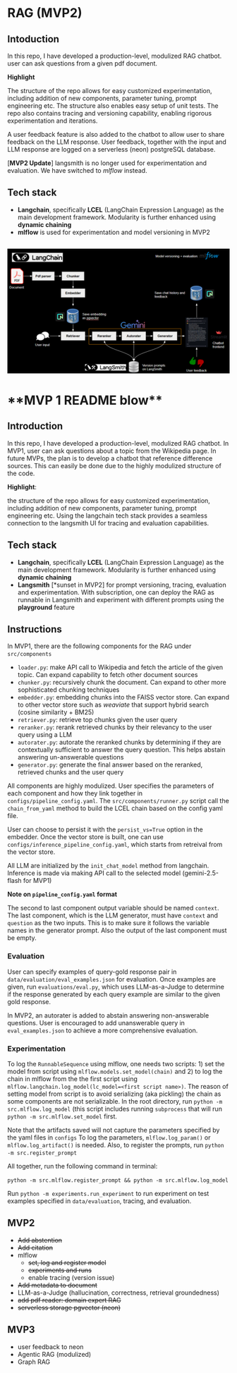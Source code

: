 # RAG (MVP2)

## Intoduction
In this repo, I have developed a production-level, modulized RAG chatbot. user can ask questions from a given
pdf document.  

**Highlight**

The structure of the repo allows for easy customized experimentation, including addition of new components,
parameter tuning, prompt engineering etc. The structure also enables easy setup of unit tests. The repo also
contains tracing and versioning capability, enabling rigorous experimentation and iterations.

A user feedback feature is also added to the chatbot to allow user to share feedback on the LLM response. User
feedback, together with the input and LLM response are logged on a serverless (neon) postgreSQL database.

[**MVP2 Update**] langsmith is no longer used for experimentation and evaluation. We have switched to
*mlflow* instead.

## Tech stack
- **Langchain**, specifically **LCEL** (LangChain Expression Language) as the main development framework.
  Modularity is further enhanced using **dynamic chaining**
- **mlflow** is used for experimentation and model versioning in MVP2  

![Alt text](./static/RAG_pipeline.png)
---

# \*\*MVP 1 README blow\*\*

## Introduction

In this repo, I have developed a production-level, modulized RAG chatbot. In MVP1, user can ask questions about a 
topic from the Wikipedia page. In future MVPs, the plan is to develop a chatbot that reference difference sources. 
This can easily be done due to the highly modulized structure of the code.

**Highlight**: 

the structure of the repo allows for easy customized experimentation, including addition of new components,
  parameter tuning, prompt engineering etc. Using the langchain tech stack provides a seamless connection 
to the langsmith UI for tracing and evaluation capabilities.

## Tech stack
- **Langchain**, specifically **LCEL** (LangChain Expression Language) as the main development framework.
  Modularity is further enhanced using **dynamic chaining**
- **Langsmith** [*sunset in MVP2] for prompt versioning, tracing, evaluation and experimentation. With subscription, 
  one can deploy the RAG as runnable in Langsmith and experiment with different prompts using the 
  **playground** feature

## Instructions
In MVP1, there are the following components for the RAG under `src/components`
- `loader.py`: make API call to Wikipedia and fetch the article of the given topic. Can expand capability to fetch 
  other document sources
- `chunker.py`: recursively chunk the document. Can expand to other more sophisticated chunking techniques
- `embedder.py`: embedding chunks into the FAISS vector store. Can expand to other vector store such as *weaviate*
  that support hybrid search (cosine similarity + BM25)
- `retriever.py`: retrieve top chunks given the user query
- `reranker.py`: rerank retrieved chunks by their relevancy to the user query using a LLM
- `autorater.py`: autorate the reranked chunks by determining if they are contextually sufficient to answer
   the query question. This helps abstain answering un-answerable questions
- `generator.py`: generate the final answer based on the reranked, retrieved chunks and the user query
 
All components are highly modulized. User specifies the parameters of each component and how they link together
in `configs/pipeline_config.yaml`. The `src/components/runner.py` script call the `chain_from_yaml` method to
build the LCEL chain based on the config yaml file.

User can choose to persist it with the `persist_vs=True` option in the embedder. Once the vector store is built,
one can use `configs/inference_pipeline_config.yaml`, which starts from retreival from the vector store.

All LLM are initialized by the `init_chat_model` method from langchain. Inference is made via making API call
to the selected model (gemini-2.5-flash for MVP1)

**Note on `pipeline_config.yaml` format**

The second to last component output variable should be named `context`. The last component,
which is the LLM generator, must have `context` and `question` as the two inputs. This is to
make sure it follows the variable names in the generator prompt. Also the output of the last
component must be empty.

### Evaluation
User can specify examples of query-gold response pair in `data/evaluation/eval_examples.json` for evaluation. 
Once examples are given, run `evaluations/eval.py`, which uses LLM-as-a-Judge to determine if the response 
generated by each query example are similar to the given gold response.

In MVP2, an autorater is added to abstain answering non-answerable questions. User is encouraged to
add unanswerable query in `eval_examples.json` to achieve a more comprehensive evaluation.

### Experimentation
To log the `RunnableSequence` using mlflow, one needs two scripts: 1) set the model from script using
`mlflow.models.set_model(chain)` and 2) to log the chain in mlflow from the the first script using
`mlflow.langchain.log_model(lc_model=<first script name>)`. The reason of setting model from script is
to avoid serializing (aka pickling) the chain as some components are not serializable. In the root directory,
run `python -m src.mlflow.log_model` (this script includes running `subprocess` that will run 
`python -m src.mlflow.set_model` first.

Note that the artifacts saved will not capture the parameters specified by the yaml files in `configs`
To log the parameters, `mlflow.log_param()` or `mlflow.log_artifact()` is needed. Also, to register the prompts,
run `python -m src.register_prompt`

All together, run the following command in terminal:

`python -m src.mlflow.register_prompt && python -m src.mlflow.log_model`

Run `python -m experiments.run_experiment` to run experiment on test examples specified in `data/evaluation`, tracing,
and evaluation.

## MVP2

- ~~Add abstention~~
- ~~Add citation~~  
- mlflow
  - ~~set, log and register model~~
  - ~~experiments and runs~~
  - enable tracing (version issue)
- ~~Add metadata to document~~
- LLM-as-a-Judge (hallucination, correctness, retrieval groundedness)
- ~~add pdf reader: domain expert RAG~~
- ~~serverless storage pgvector (neon)~~

## MVP3

- user feedback to neon
- Agentic RAG (modulized)
- Graph RAG


